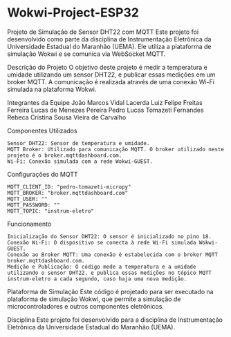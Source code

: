 # Wokwi-Project-ESP32
Projeto de Simulação de Sensor DHT22 com MQTT
Este projeto foi desenvolvido como parte da disciplina de Instrumentação Eletrônica da Universidade Estadual do Maranhão (UEMA). Ele utiliza a plataforma de simulação Wokwi e se comunica via WebSocket MQTT.

Descrição do Projeto
O objetivo deste projeto é medir a temperatura e umidade utilizando um sensor DHT22, e publicar essas medições em um broker MQTT. A comunicação é realizada através de uma conexão Wi-Fi simulada na plataforma Wokwi.

Integrantes da Equipe
João Marcos Vidal Lacerda
Luiz Felipe Freitas Ferreira
Lucas de Menezes Pereira
Pedro Lucas Tomazeti Fernandes
Rebeca Cristina Sousa Vieira de Carvalho

Componentes Utilizados
```
Sensor DHT22: Sensor de temperatura e umidade.
MQTT Broker: Utilizado para comunicação MQTT. O broker utilizado neste projeto é o broker.mqttdashboard.com.
Wi-Fi: Conexão simulada com a rede Wokwi-GUEST.
```
Configurações do MQTT
```
MQTT_CLIENT_ID: "pedro-tomazeti-micropy"
MQTT_BROKER: "broker.mqttdashboard.com"
MQTT_USER: ""
MQTT_PASSWORD: ""
MQTT_TOPIC: "instrum-eletro"
```
Funcionamento
```
Inicialização do Sensor DHT22: O sensor é inicializado no pino 18.
Conexão Wi-Fi: O dispositivo se conecta à rede Wi-Fi simulada Wokwi-GUEST.
Conexão ao Broker MQTT: Uma conexão é estabelecida com o broker MQTT broker.mqttdashboard.com.
Medição e Publicação: O código mede a temperatura e a umidade utilizando o sensor DHT22, e publica essas medições no tópico MQTT instrum-eletro a cada segundo, caso haja uma nova medição.
```
Plataforma de Simulação
Este código é projetado para ser executado na plataforma de simulação Wokwi, que permite a simulação de microcontroladores e outros componentes eletrônicos.

Disciplina
Este projeto foi desenvolvido para a disciplina de Instrumentação Eletrônica da Universidade Estadual do Maranhão (UEMA).
